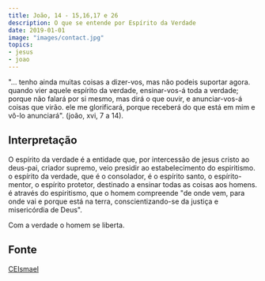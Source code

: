 ```yaml
---
title: João, 14 - 15,16,17 e 26
description: O que se entende por Espírito da Verdade
date: 2019-01-01
image: "images/contact.jpg"
topics:
- jesus
- joao
---
```


"... tenho ainda muitas coisas a dizer-vos, mas não podeis suportar agora.
quando vier aquele espírito da verdade, ensinar-vos-á toda a verdade; porque não
falará por si mesmo, mas dirá o que ouvir, e anunciar-vos-á coisas que virão.
ele me glorificará, porque receberá do que está em mim e vô-lo anunciará".
(joão, xvi, 7 a 14).


## Interpretação
O espírito da verdade é a entidade que, por intercessão de jesus cristo ao
deus-pai, criador supremo, veio presidir ao estabelecimento do espiritismo. o
espírito da verdade, que é o consolador, é o espírito santo, o espírito-mentor,
o espírito protetor, destinado a ensinar todas as coisas aos homens. é através
do espiritismo, que o homem compreende "de onde vem, para onde vai e porque está
na terra, conscientizando-se da justiça e misericórdia de Deus". 

Com a verdade o homem se liberta.

## Fonte
[CEIsmael](https://www.ceismael.com.br/download/apostila/apost1.htm#CONSOLADOR%20PROMETIDO)
